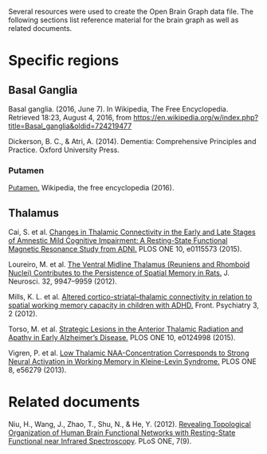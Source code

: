 Several resources were used to create the Open Brain Graph data file. The following sections list reference material for the brain graph as well as related documents.

# Specific regions
## Basal Ganglia
Basal ganglia. (2016, June 7). In Wikipedia, The Free Encyclopedia. Retrieved 18:23, August 4, 2016, from https://en.wikipedia.org/w/index.php?title=Basal_ganglia&oldid=724219477

Dickerson, B. C., & Atri, A. (2014). Dementia: Comprehensive Principles and Practice. Oxford University Press.

### Putamen
[Putamen.](https://en.wikipedia.org/wiki/Putamen) Wikipedia, the free encyclopedia (2016).


## Thalamus
Cai, S. et al. [Changes in Thalamic Connectivity in the Early and Late Stages of Amnestic Mild Cognitive Impairment: A Resting-State Functional Magnetic Resonance Study from ADNI.](http://journals.plos.org/plosone/article?id=10.1371/journal.pone.0115573) PLOS ONE 10, e0115573 (2015).

Loureiro, M. et al. [The Ventral Midline Thalamus (Reuniens and Rhomboid Nuclei) Contributes to the Persistence of Spatial Memory in Rats.](http://www.jneurosci.org/content/32/29/9947.long) J. Neurosci. 32, 9947–9959 (2012).

Mills, K. L. et al. [Altered cortico-striatal–thalamic connectivity in relation to spatial working memory capacity in children with ADHD.](http://journal.frontiersin.org/article/10.3389/fpsyt.2012.00002/full) Front. Psychiatry 3, 2 (2012).

Torso, M. et al. [Strategic Lesions in the Anterior Thalamic Radiation and Apathy in Early Alzheimer’s Disease.](http://journals.plos.org/plosone/article?id=10.1371/journal.pone.0124998) PLOS ONE 10, e0124998 (2015).

Vigren, P. et al. [Low Thalamic NAA-Concentration Corresponds to Strong Neural Activation in Working Memory in Kleine-Levin Syndrome.](http://journals.plos.org/plosone/article?id=10.1371/journal.pone.0056279) PLOS ONE 8, e56279 (2013).

# Related documents
Niu, H., Wang, J., Zhao, T., Shu, N., & He, Y. (2012). [Revealing Topological Organization of Human Brain Functional Networks with Resting-State Functional near Infrared Spectroscopy](http://journals.plos.org/plosone/article/asset?id=10.1371%2Fjournal.pone.0045771.PDF). PLoS ONE, 7(9).


